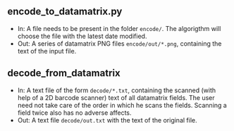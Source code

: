 ## encode_to_datamatrix.py
- In: A file needs to be present in the folder `encode/`. The algorigthm will choose the file with the latest date modified.
- Out: A series of datamatrix PNG files `encode/out/*.png`, containing the text of the input file.

## decode_from_datamatrix
- In: A text file of the form `decode/*.txt`, containing the scanned (with help of a 2D barcode scanner) text of all datamatrix fields. The user need not take care of the order in which he scans the fields. Scanning a field twice also has no adverse affects.
- Out: A text file `decode/out.txt` with the text of the original file.
